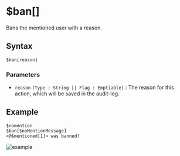 # $ban[]
Bans the mentioned user with a reason.

## Syntax
```
$ban[reason]
```

 ### Parameters
- `reason` `(Type : String || Flag : Emptiable)` : The reason for this action, which will be saved in the audit-log.

## Example
```
$nomention
$ban[$noMentionMessage]
<@$mentioned[1]> was banned!
```
![example](https://user-images.githubusercontent.com/69215413/119860514-661e1300-bee4-11eb-965e-e3c7fa78b5ca.png)
